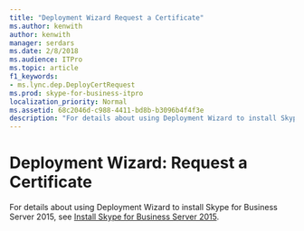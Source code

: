 ```yaml
---
title: "Deployment Wizard Request a Certificate"
ms.author: kenwith
author: kenwith
manager: serdars
ms.date: 2/8/2018
ms.audience: ITPro
ms.topic: article
f1_keywords:
- ms.lync.dep.DeployCertRequest
ms.prod: skype-for-business-itpro
localization_priority: Normal
ms.assetid: 68c2046d-c988-4411-bd8b-b3096b4f4f3e
description: "For details about using Deployment Wizard to install Skype for Business Server 2015, see Install Skype for Business Server 2015."
---
```


# Deployment Wizard: Request a Certificate
 
For details about using Deployment Wizard to install Skype for Business Server 2015, see [Install Skype for Business Server 2015](../../../deploy/install/install.md).
  

